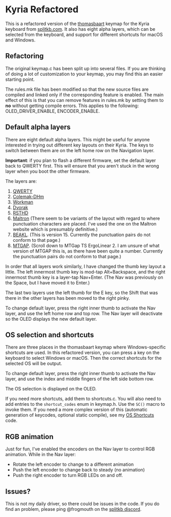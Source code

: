 # Kyria Refactored

This is a refactored version of the [thomasbaart](https://github.com/qmk/qmk_firmware/tree/master/keyboards/kyria/keymaps/thomasbaart) keymap for the Kyria keyboard from [splitkb.com](https://splitkb.com). It also has eight alpha layers, which can be selected from the keyboard, and support for different shortcuts for macOS and Windows.

## Refactoring

The original keymap.c has been split up into several files. If you are thinking of doing a lot of customization to your keymap, you may find this an easier starting point.

The rules.mk file has been modified so that the new source files are compiled and linked only if the corresponding feature is enabled. The main effect of this is that you can remove features in rules.mk by setting them to **no** without getting compile errors. This applies to the following: OLED_DRIVER_ENABLE, ENCODER_ENABLE.

## Default alpha layers

There are eight default alpha layers. This might be useful for anyone interested in trying out different key layouts on their Kyria. The keys to switch between them are on the left home row on the Navigation layer.

**Important**: if you plan to flash a different firmware, set the default layer back to QWERTY first. This will ensure that you aren't stuck in the wrong layer when you boot the other firmware.

The layers are:

1. [QWERTY](https://en.wikipedia.org/wiki/QWERTY)
2. [Colemak-DHm](https://colemakmods.github.io/mod-dh/)
3. [Workman](https://workmanlayout.org)
4. [Dvorak](https://en.wikipedia.org/wiki/Dvorak_keyboard_layout)
5. [RSTHD](https://xsznix.wordpress.com/2016/05/16/introducing-the-rsthd-layout/)
6. [Maltron](https://www.maltron.com/the-maltron-letter-layout-advantage.html) (There seem to be variants of the layout with regard to where punctuation characters are placed. I've used the one on the Maltron website which is presumably definitive.)
7. [BEAKL](https://ieants.cc/code/keyboard/beakl/). (This is version 15. Currently the punctuation pairs do not conform to that page.)
8. [MTGAP](https://keyboard-design.com/best-keyboard-layouts.html). (Scroll down to MTGap TS ErgoLinear 2. I am unsure of what version of MTGAP this is, as there have been quite a number. Currently the punctuation pairs do not conform to that page.)

In order that all layers work similarly, I have changed the thumb key layout a little. The left innermost thumb key is mod-tap Alt+Backspace, and the right innermost thumb key is a layer-tap Nav+Enter. (The Nav was previously on the Space, but I have moved it to Enter.)

The last two layers use the left thumb for the E key, so the Shift that was there in the other layers has been moved to the right pinky.

To change default layer, press the right inner thumb to activate the Nav layer, and use the left home row and top row. The Nav layer will deactivate so the OLED displays the new default layer.

## OS selection and shortcuts

There are three places in the thomasbaart keymap where Windows-specific shortcuts are used. In this refactored version, you can press a key on the keyboard to select Windows or macOS. Then the correct shortcuts for the selected OS will be output.

To change default layer, press the right inner thumb to activate the Nav layer, and use the index and middle fingers of the left side bottom row.

The OS selection is displayed on the OLED.

If you need more shortcuts, add them to shortcuts.c. You will also need to add entries to the `shortcut_codes` enum in keymap.h.  Use the `SC()` macro to invoke them. If you need a more complex version of this (automatic generation of keycodes, optional static compile), see my [OS Shortcuts](../../../../keyboard-notes/tree/master/qmk-os-shortcuts) code.

## RGB animation

Just for fun, I've enabled the encoders on the Nav layer to control RGB animation. While in the Nav layer:

* Rotate the left encoder to change to a different animation
* Push the left encoder to change back to steady (no animation)
* Push the right encoder to turn RGB LEDs on and off.

## Issues?

This is not my daily driver, so there could be issues in the code. If you do find an problem, please ping @frogmouth on the [splitkb discord](https://splitkb.com/discord).

